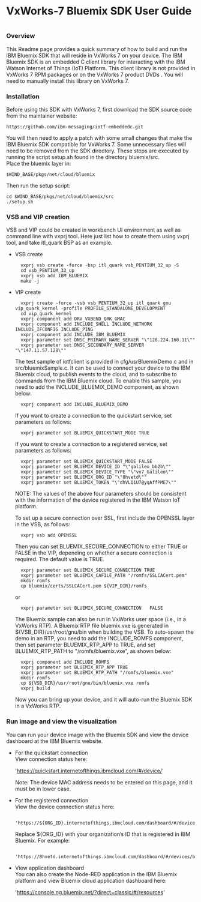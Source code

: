 # ##########################################################
#
# VxWorks-7 Bluemix SDK User Guide
#
# ##########################################################

### Overview

This Readme page provides a quick summary of how to build and run the IBM Bluemix SDK that will reside in VxWorks 7 on your device. The IBM Bluemix SDK is an embedded C client library for interacting with the IBM Watson Internet of Things (IoT) Platform. This client library is not provided in VxWorks 7 RPM packages or on the VxWorks 7 product DVDs . You will need to manually install this library on VxWorks 7.

### Installation

Before using this SDK with VxWorks 7, first download the SDK source code from the maintainer website:

	https://github.com/ibm-messaging/iotf-embeddedc.git

You will then need to apply a patch with some small changes that make the IBM Bluemix SDK compatible for VxWorks 7. Some unnecessary files will need to be removed from the SDK directory. These steps are executed by running the script setup.sh found in the directory bluemix/src.   
Place the bluemix layer in:

	$WIND_BASE/pkgs/net/cloud/bluemix
	
Then run the setup script:

	cd $WIND_BASE/pkgs/net/cloud/bluemix/src 
	./setup.sh 

### VSB and VIP creation

VSB and VIP could be created in workbench UI environment as well as command line with vxprj tool. Here just list how to create them using vxprj tool, and take itl_quark BSP as an example. 

* VSB create     

		vxprj vsb create -force -bsp itl_quark vsb_PENTIUM_32_up -S      
		cd vsb_PENTIUM_32_up      
		vxprj vsb add IBM_BLUEMIX     
		make -j     

* VIP create

		vxprj create -force -vsb vsb_PENTIUM_32_up itl_quark gnu vip_quark_kernel -profile PROFILE_STANDALONE_DEVELOPMENT  
		cd vip_quark_kernel  
		vxprj component add DRV_VXBEND_QRK_GMAC  
		vxprj component add INCLUDE_SHELL INCLUDE_NETWORK INCLUDE_IFCONFIG INCLUDE_PING  
		vxprj component add INCLUDE_IBM_BLUEMIX  
		vxprj parameter set DNSC_PRIMARY_NAME_SERVER "\"128.224.160.11\""  
		vxprj parameter set DNSC_SECONDARY_NAME_SERVER "\"147.11.57.128\""  

    The test sample of iotfclient is provided in cfg/usrBluemixDemo.c and in src/bluemixSample.c. It can be used to connect your device to the IBM Bluemix cloud, to publish events to the cloud, and to subscribe to commands from the IBM Bluemix cloud. To enable this sample, you need to add the INCLUDE_BLUEMIX_DEMO component, as shown below: 
	
        vxprj component add INCLUDE_BLUEMIX_DEMO

    If you want to create a connection to the quickstart service, set parameters as follows:
	
        vxprj parameter set BLUEMIX_QUICKSTART_MODE TRUE

    If you want to create a connection to a registered service, set parameters as follows:  
	
		vxprj parameter set BLUEMIX_QUICKSTART_MODE FALSE  
		vxprj parameter set BLUEMIX_DEVICE_ID "\"galileo_bb2b\""  
		vxprj parameter set BLUEMIX_DEVICE_TYPE "\"vx7_Galileo\""  
		vxprj parameter set BLUEMIX_ORG_ID "\"8hvetd\""  
		vxprj parameter set BLUEMIX_TOKEN "\"dhVLQ1U7@yqAffPME7\""  


    NOTE: The values of the above four parameters should be consistent with the information of the device registered in the IBM Watson IoT platform.  

    To set up a secure connection over SSL, first include the OPENSSL layer in the VSB, as follows:  
	
        vxprj vsb add OPENSSL  
		
    Then you can set BLUEMIX_SECURE_CONNECTION to either TRUE or FALSE in the VIP, depending on whether a secure connection is required. The default value is TRUE.  
	
		vxprj parameter set BLUEMIX_SECURE_CONNECTION TRUE  
		vxprj parameter set BLUEMIX_CAFILE_PATH "/romfs/SSLCACert.pem"   
		mkdir romfs   
		cp bluemix/certs/SSLCACert.pem ${VIP_DIR}/romfs   

    or  
	
        vxprj parameter set BLUEMIX_SECURE_CONNECTION   FALSE  

    The Bluemix sample can also be run in VxWorks user space (i.e., in a VxWorks RTP). A Bluemix RTP file bluemix.vxe is generated in ${VSB_DIR}/usr/root/gnu/bin when building the VSB. To auto-spawn the demo in an RTP, you need to add the INCLUDE_ROMFS component, then set parameter BLUEMIX_RTP_APP to TRUE, and set BLUEMIX_RTP_PATH to "/romfs/bluemix.vxe", as shown below:
	
		vxprj component add INCLUDE_ROMFS  
		vxprj parameter set BLUEMIX_RTP_APP TRUE  
		vxprj parameter set BLUEMIX_RTP_PATH "/romfs/bluemix.vxe"  
		mkdir romfs  
		cp ${VSB_DIR}/usr/root/gnu/bin/bluemix.vxe romfs  
		vxprj build  

    Now you can bring up your device, and it will auto-run the Bluemix SDK in a VxWorks RTP. 

### Run image and view the visualization

You can run your device image with the Bluemix SDK and view the device dashboard at the IBM Bluemix website. 

* For the quickstart connection  
    View connection status here:

	'https://quickstart.internetofthings.ibmcloud.com/#/device/'
	
    Note: The device MAC address needs to be entered on this page, and it must be in lower case. 
	
* For the registered connection  
    View the device connection status here:
	
		'https://${ORG_ID}.internetofthings.ibmcloud.com/dashboard/#/devices/browse'
	
    Replace ${ORG_ID} with your organization’s ID that is registered in IBM Bluemix. For example:

		'https://8hvetd.internetofthings.ibmcloud.com/dashboard/#/devices/browse'

* View application dashboard  
    You can also create the Node-RED application in the IBM Bluemix platform and view Bluemix cloud application dashboard here:
	
	'https://console.ng.bluemix.net/?direct=classic/#/resources'
